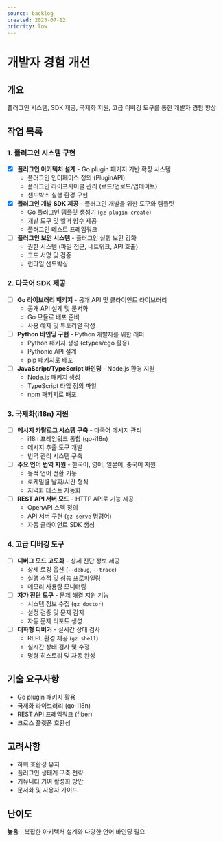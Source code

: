 ```yaml
---
source: backlog
created: 2025-07-12
priority: low
---
```


# 개발자 경험 개선

## 개요
플러그인 시스템, SDK 제공, 국제화 지원, 고급 디버깅 도구를 통한 개발자 경험 향상

## 작업 목록

### 1. 플러그인 시스템 구현
- [x] **플러그인 아키텍처 설계** - Go plugin 패키지 기반 확장 시스템
  - 플러그인 인터페이스 정의 (PluginAPI)
  - 플러그인 라이프사이클 관리 (로드/언로드/업데이트)
  - 샌드박스 실행 환경 구현
- [x] **플러그인 개발 SDK 제공** - 플러그인 개발을 위한 도구와 템플릿
  - Go 플러그인 템플릿 생성기 (`gz plugin create`)
  - 개발 도구 및 헬퍼 함수 제공
  - 플러그인 테스트 프레임워크
- [ ] **플러그인 보안 시스템** - 플러그인 실행 보안 강화
  - 권한 시스템 (파일 접근, 네트워크, API 호출)
  - 코드 서명 및 검증
  - 런타임 샌드박싱

### 2. 다국어 SDK 제공
- [ ] **Go 라이브러리 패키지** - 공개 API 및 클라이언트 라이브러리
  - 공개 API 설계 및 문서화
  - Go 모듈로 배포 준비
  - 사용 예제 및 튜토리얼 작성
- [ ] **Python 바인딩 구현** - Python 개발자를 위한 래퍼
  - Python 패키지 생성 (ctypes/cgo 활용)
  - Pythonic API 설계
  - pip 패키지로 배포
- [ ] **JavaScript/TypeScript 바인딩** - Node.js 환경 지원
  - Node.js 패키지 생성
  - TypeScript 타입 정의 파일
  - npm 패키지로 배포

### 3. 국제화(i18n) 지원
- [ ] **메시지 카탈로그 시스템 구축** - 다국어 메시지 관리
  - i18n 프레임워크 통합 (go-i18n)
  - 메시지 추출 도구 개발
  - 번역 관리 시스템 구축
- [ ] **주요 언어 번역 지원** - 한국어, 영어, 일본어, 중국어 지원
  - 동적 언어 전환 기능
  - 로케일별 날짜/시간 형식
  - 지역화 테스트 자동화
- [ ] **REST API 서버 모드** - HTTP API로 기능 제공
  - OpenAPI 스펙 정의
  - API 서버 구현 (`gz serve` 명령어)
  - 자동 클라이언트 SDK 생성

### 4. 고급 디버깅 도구
- [ ] **디버그 모드 고도화** - 상세 진단 정보 제공
  - 상세 로깅 옵션 (`--debug`, `--trace`)
  - 실행 추적 및 성능 프로파일링
  - 메모리 사용량 모니터링
- [ ] **자가 진단 도구** - 문제 해결 지원 기능
  - 시스템 정보 수집 (`gz doctor`)
  - 설정 검증 및 문제 감지
  - 자동 문제 리포트 생성
- [ ] **대화형 디버거** - 실시간 상태 검사
  - REPL 환경 제공 (`gz shell`)
  - 실시간 상태 검사 및 수정
  - 명령 히스토리 및 자동 완성

## 기술 요구사항
- Go plugin 패키지 활용
- 국제화 라이브러리 (go-i18n)
- REST API 프레임워크 (fiber)
- 크로스 플랫폼 호환성

## 고려사항
- 하위 호환성 유지
- 플러그인 생태계 구축 전략
- 커뮤니티 기여 활성화 방안
- 문서화 및 사용자 가이드

## 난이도
**높음** - 복잡한 아키텍처 설계와 다양한 언어 바인딩 필요